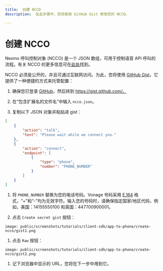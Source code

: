 ```yaml
---
title:  创建 NCCO
description:  在此步骤中，您将使用 GitHub Gist 修改您的 NCCO。

---
```


创建 NCCO
=======

Nexmo 呼叫控制对象 (NCCO) 是一个 JSON 数组，可用于控制语音 API 呼叫的流程。有关 NCCO 的更多信息可在[此处](/voice/voice-api/ncco-reference)找到。

NCCO 必须是公开的，并且可通过互联网访问。为此，您将使用 [GitHub Gist](https://gist.github.com/)，它提供了一种便捷的方式来托管配置：

1. 确保您已登录 [GitHub](https://github.com)，然后转到 https://gist.github.com/。

2. 在“包含扩展名的文件名”中输入 `ncco.json`。

3. 复制以下 JSON 对象并粘贴进 gist：

```json
[
    {
        "action": "talk",
        "text": "Please wait while we connect you."
    },
    {
        "action": "connect",
        "endpoint": [
            {
                "type": "phone",
                "number": "PHONE_NUMBER"
            }
        ]
    }
]
```

1. 将 `PHONE_NUMBER` 替换为您的电话号码。Vonage 号码采用 [E.164](/concepts/guides/glossary#e-164-format) 格式，“\+”和“-”均为无效字符。输入您的号码时，请确保指定国家/地区代码，例如，美国：14155550100 和英国：447700900001。

2. 点击 `Create secret gist` 按钮：

```screenshot
image: public/screenshots/tutorials/client-sdk/app-to-phone/create-ncco/gist1.png
```

1. 点击 `Raw` 按钮：

```screenshot
image: public/screenshots/tutorials/client-sdk/app-to-phone/create-ncco/gist2.png
```

1. 记下浏览器中显示的 URL，您将在下一步中用到它。

